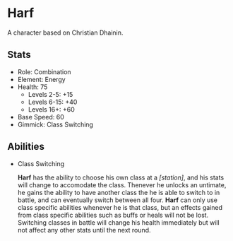 Harf
====

A character based on Christian Dhainin.

Stats
-----

* Role: Combination
* Element: Energy
* Health: 75
  * Levels 2-5: +15
  * Levels 6-15: +40
  * Levels 16+: +60
* Base Speed: 60
* Gimmick: Class Switching

Abilities
---------

* Class Switching

    **Harf** has the ability to choose his own class at a _[station]_, and his
    stats will change to accomodate the class. Thenever he unlocks an
    untimate, he gains the ability to have another class the he is able to
    switch to in battle, and can eventually switch between all four. **Harf** can
    only use class specific abilities whenever he is that class, but an
    effects gained from class specific abilities such as buffs or heals will
    not be lost. Switching classes in battle will change his health immediately
    but will not affect any other stats until the next round.


